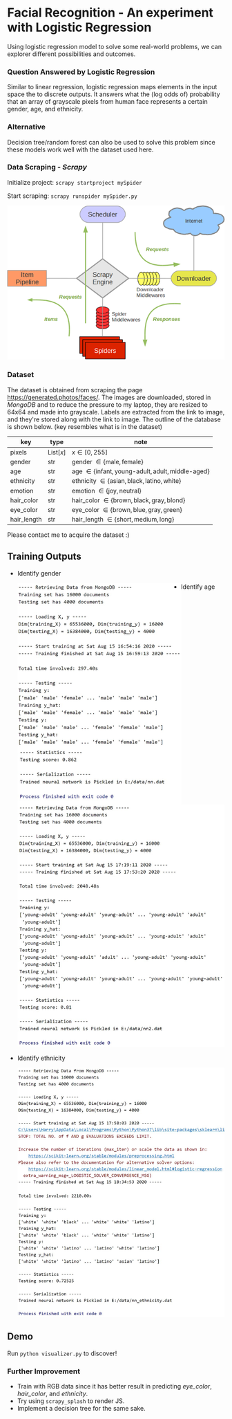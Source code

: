 # Facial Recognition - An experiment with Logistic Regression
Using logistic regression model to solve some real-world problems, we can explorer different possibilities and outcomes.

### Question Answered by Logistic Regression

Similar to linear regression, logistic regression maps elements in the input space the to discrete outputs. It answers what the (log odds of) probability that an array of grayscale pixels from human face represents a certain gender, age, and ethnicity.

### Alternative

Decision tree/random forest can also be used to solve this problem since these models work well with the dataset used here.

### Data Scraping - *Scrapy*

Initialize project: `scrapy startproject mySpider`

Start scraping: `scrapy runspider mySpider.py`

![scrapy_architecture](demo\scrapy_architecture.png)

### Dataset

The dataset is obtained from scraping the page https://generated.photos/faces/. The images are downloaded, stored in *MongoDB* and to reduce the pressure to my laptop, they are resized to 64x64 and made into grayscale. Labels are extracted from the link to image, and they're stored along with the link to image. The outline of the database is shown below. (key resembles what is in the dataset)

| key         | type      | note                                                         |
| ----------- | --------- | ------------------------------------------------------------ |
| pixels      | List[$x$] | $x \in [0, 255]$                                             |
| gender      | str       | gender $\in \{\text{male}, \text{female}\}$                  |
| age         | str       | age $\in \{\text{infant}, \text{young-adult}, \text{adult}, \text{middle-aged}\}$ |
| ethnicity   | str       | ethnicity $\in \{\text{asian}, \text{black}, \text{latino}, \text{white}\}$ |
| emotion     | str       | emotion $\in \{\text{joy}, \text{neutral}\}$                 |
| hair_color  | str       | hair_color $\in \{ \text{brown}, \text{black}, \text{gray}, \text{blond}\}$ |
| eye_color   | str       | eye_color $\in \{ \text{brown}, \text{blue}, \text{gray}, \text{green}\}$ |
| hair_length | str       | hair_length $\in \{ \text{short}, \text{medium}, \text{long}\}$ |

Please contact me to acquire the dataset :)

## Training Outputs

- Identify gender

  <img src="demo\gender.jpg" alt="gender" style="zoom:50%;float:left" />

- Identify age

  ![age](demo\age.jpg)

- Identify ethnicity

  ![ethnicity](demo\ethnicity.jpg)

## Demo

Run `python visualizer.py` to discover!

### Further Improvement

- Train with RGB data since it has better result in predicting *eye_color*, *hair_color*, and *ethnicity*.
- Try using `scrapy_splash` to render JS.
- Implement a decision tree for the same sake.

